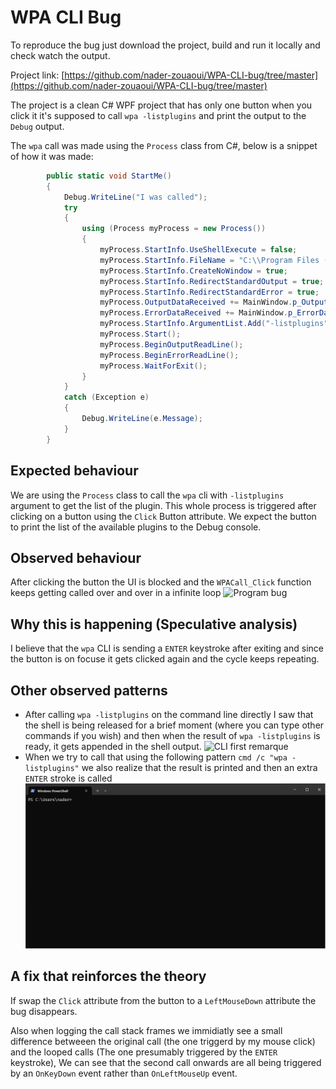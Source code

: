 # WPA CLI Bug

To reproduce the bug just download the project, build and run it locally and check watch the output.

Project link: [https://github.com/nader-zouaoui/WPA-CLI-bug/tree/master](https://github.com/nader-zouaoui/WPA-CLI-bug/tree/master)

The project is a clean C# WPF project that has only one button when you click it it's supposed to call `wpa -listplugins` and print the output to the `Debug` output.

The `wpa` call was made using the `Process` class from C#, below is a snippet of how it was made:

```C#
        public static void StartMe()
        {
            Debug.WriteLine("I was called");
            try
            {
                using (Process myProcess = new Process())
                {
                    myProcess.StartInfo.UseShellExecute = false;
                    myProcess.StartInfo.FileName = "C:\\Program Files (x86)\\Windows Kits\\10\\Windows Performance Toolkit\\wpa.exe";
                    myProcess.StartInfo.CreateNoWindow = true;
                    myProcess.StartInfo.RedirectStandardOutput = true;
                    myProcess.StartInfo.RedirectStandardError = true;
                    myProcess.OutputDataReceived += MainWindow.p_OutputDataReceived;
                    myProcess.ErrorDataReceived += MainWindow.p_ErrorDataReceived;
                    myProcess.StartInfo.ArgumentList.Add("-listplugins");
                    myProcess.Start();
                    myProcess.BeginOutputReadLine();
                    myProcess.BeginErrorReadLine();
                    myProcess.WaitForExit();
                }
            }
            catch (Exception e)
            {
                Debug.WriteLine(e.Message);
            }
        }
```

## Expected behaviour

We are using the `Process` class to call the `wpa` cli with `-listplugins` argument to get the list of the plugin.
This whole process is triggered after clicking on a button using the `Click` Button attribute.
We expect the button to print the list of the available plugins to the Debug console.

## Observed behaviour

After clicking the button the UI is blocked and the `WPACall_Click` function keeps getting called over and over in a infinite loop
![Program bug](./resources/wpa-program-bug.gif)

## Why this is happening (Speculative analysis)

I believe that the `wpa` CLI is sending a `ENTER` keystroke after exiting and since the button is on focuse it gets clicked again and the cycle keeps repeating.

## Other observed patterns

- After calling `wpa -listplugins` on the command line directly I saw that the shell is being released for a brief moment (where you can type other commands if you wish) and then when the result of `wpa -listplugins` is ready, it gets appended in the shell output.
  ![CLI first remarque](./resources/wpa-cli-bug-1.gif)
- When we try to call that using the following pattern `cmd /c "wpa -listplugins"` we also realize that the result is printed and then an extra `ENTER` stroke is called
  ![CLI second remarque](./resources/wpa-cli-bug-2.gif)

## A fix that reinforces the theory

If swap the `Click` attribute from the button to a `LeftMouseDown` attribute the bug disappears.

Also when logging the call stack frames we immidiatly see a small difference betweeen the original call (the one triggerd by my mouse click) and the looped calls (The one presumably triggered by the `ENTER` keystroke), We can see that the second call onwards are all being triggered by an `OnKeyDown` event rather than `OnLeftMouseUp` event.
